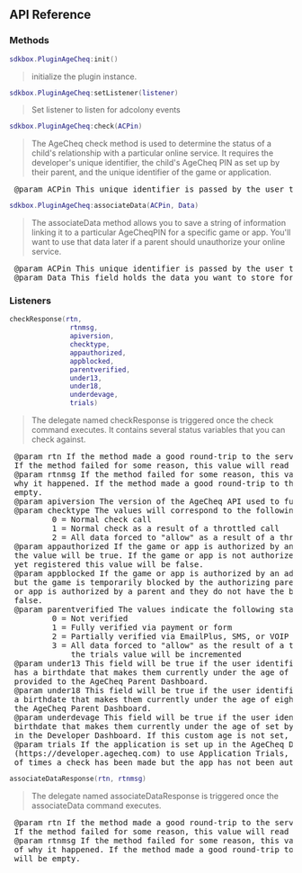## API Reference

### Methods
```lua
sdkbox.PluginAgeCheq:init()
```
>  initialize the plugin instance.

```lua
sdkbox.PluginAgeCheq:setListener(listener)
```
> Set listener to listen for adcolony events

```lua
sdkbox.PluginAgeCheq:check(ACPin)
```
>  The AgeCheq check method is used to determine the status of a child's relationship with a particular
 online service. It requires the developer's unique identifier, the child's AgeCheq PIN as set up by
 their parent, and the unique identifier of the game or application.

<pre>
 @param ACPin This unique identifier is passed by the user to link them with the online service. This identifier may be letters, numbers, or symbols from 4-30 characters long.
</pre>

```lua
sdkbox.PluginAgeCheq:associateData(ACPin, Data)
```
>  The associateData method allows you to save a string of information linking it to a particular
 AgeCheqPIN for a specific game or app. You'll want to use that data later if a parent should
 unauthorize your online service.

<pre>
 @param ACPin This unique identifier is passed by the user to link them with the online service. This identifier may be letters, numbers, or symbols from 4-30 characters long.
 @param Data This field holds the data you want to store for later.
</pre>


### Listeners
```lua
checkResponse(rtn,
               rtnmsg,
               apiversion,
               checktype,
               appauthorized,
               appblocked,
               parentverified,
               under13,
               under18,
               underdevage,
               trials)
```
>  The delegate named checkResponse is triggered once the check command executes. It contains several
 status variables that you can check against.

<pre>
 @param rtn If the method made a good round-trip to the server and back, this value will be "OK".
 If the method failed for some reason, this value will read "FAIL".
 @param rtnmsg If the method failed for some reason, this value will hold a brief explanation of
 why it happened. If the method made a good round-trip to the server and back, this value will be
 empty.
 @param apiversion The version of the AgeCheq API used to fulfill requests.
 @param checktype The values will correspond to the following types:
         0 = Normal check call
         1 = Normal check as a result of a throttled call
         2 = All data forced to "allow" as a result of a throttled call
 @param appauthorized If the game or app is authorized by an adult for use by a child under 13,
 the value will be true. If the game or app is not authorized by a parent, or if the device is not
 yet registered this value will be false.
 @param appblocked If the game or app is authorized by an adult for use by a child under 13,
 but the game is temporarily blocked by the authorizing parent the value will be true. If the game
 or app is authorized by a parent and they do not have the blocking switch on the value will be
 false.
 @param parentverified The values indicate the following statuses:
         0 = Not verified
         1 = Fully verified via payment or form
         2 = Partially verified via EmailPlus, SMS, or VOIP
         3 = All data forced to "allow" as the result of a trial call and
             the trials value will be incremented
 @param under13 This field will be true if the user identified by the AgeCheq PIN
 has a birthdate that makes them currently under the age of thirteen based on information
 provided to the AgeCheq Parent Dashboard.
 @param under18 This field will be true if the user identified by the AgeCheq PIN has
 a birthdate that makes them currently under the age of eighteen based on information provided to
 the AgeCheq Parent Dashboard.
 @param underdevage This field will be true if the user identified by the AgeCheq PIN has a
 birthdate that makes them currently under the age of set by the developer for the application
 in the Developer Dashboard. If this custom age is not set, this field will always be a false.
 @param trials If the application is set up in the AgeCheq Developer Dashboard
 (https://developer.agecheq.com) to use Application Trials, this field will return the number
 of times a check has been made but the app has not been authorized.
</pre>

```lua
associateDataResponse(rtn, rtnmsg)
```
>  The delegate named associateDataResponse is triggered once the associateData command executes.

<pre>
 @param rtn If the method made a good round-trip to the server and back, this value will be "OK".
 If the method failed for some reason, this value will read "FAIL".
 @param rtnmsg If the method failed for some reason, this value will hold a brief explanation
 of why it happened. If the method made a good round-trip to the server and back, this value
 will be empty.
</pre>


